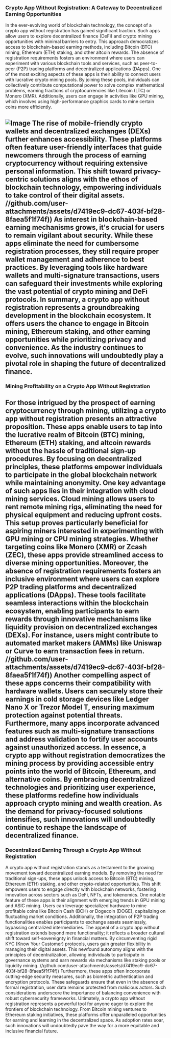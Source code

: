 ### Crypto App Without Registration: A Gateway to Decentralized Earning Opportunities
In the ever-evolving world of blockchain technology, the concept of a crypto app without registration has gained significant traction. Such apps allow users to explore decentralized finance (DeFi) and crypto mining opportunities with minimal barriers to entry. This approach democratizes access to blockchain-based earning methods, including Bitcoin (BTC) mining, Ethereum (ETH) staking, and other altcoin rewards. The absence of registration requirements fosters an environment where users can experiment with various blockchain tools and services, such as peer-to-peer (P2P) trading platforms and decentralized applications (DApps).
One of the most exciting aspects of these apps is their ability to connect users with lucrative crypto mining pools. By joining these pools, individuals can collectively contribute computational power to solve complex mathematical problems, earning fractions of cryptocurrencies like Litecoin (LTC) or Monero (XMR). Additionally, users can engage in activities like GPU mining, which involves using high-performance graphics cards to mine certain coins more efficiently.

![Image](https://github.com/user-attachments/assets/4a25d116-2220-4385-b08e-f287af8fcbc4)
The rise of mobile-friendly crypto wallets and decentralized exchanges (DEXs) further enhances accessibility. These platforms often feature user-friendly interfaces that guide newcomers through the process of earning cryptocurrency without requiring extensive personal information. This shift toward privacy-centric solutions aligns with the ethos of blockchain technology, empowering individuals to take control of their digital assets.
 //github.com/user-attachments/assets/d7419ec9-dc67-403f-bf28-8faea5f1f74f))
As interest in blockchain-based earning mechanisms grows, it's crucial for users to remain vigilant about security. While these apps eliminate the need for cumbersome registration processes, they still require proper wallet management and adherence to best practices. By leveraging tools like hardware wallets and multi-signature transactions, users can safeguard their investments while exploring the vast potential of crypto mining and DeFi protocols.
In summary, a crypto app without registration represents a groundbreaking development in the blockchain ecosystem. It offers users the chance to engage in Bitcoin mining, Ethereum staking, and other earning opportunities while prioritizing privacy and convenience. As the industry continues to evolve, such innovations will undoubtedly play a pivotal role in shaping the future of decentralized finance.
---
### Mining Profitability on a Crypto App Without Registration
For those intrigued by the prospect of earning cryptocurrency through mining, utilizing a crypto app without registration presents an attractive proposition. These apps enable users to tap into the lucrative realm of Bitcoin (BTC) mining, Ethereum (ETH) staking, and altcoin rewards without the hassle of traditional sign-up procedures. By focusing on decentralized principles, these platforms empower individuals to participate in the global blockchain network while maintaining anonymity.
One key advantage of such apps lies in their integration with cloud mining services. Cloud mining allows users to rent remote mining rigs, eliminating the need for physical equipment and reducing upfront costs. This setup proves particularly beneficial for aspiring miners interested in experimenting with GPU mining or CPU mining strategies. Whether targeting coins like Monero (XMR) or Zcash (ZEC), these apps provide streamlined access to diverse mining opportunities.
Moreover, the absence of registration requirements fosters an inclusive environment where users can explore P2P trading platforms and decentralized applications (DApps). These tools facilitate seamless interactions within the blockchain ecosystem, enabling participants to earn rewards through innovative mechanisms like liquidity provision on decentralized exchanges (DEXs). For instance, users might contribute to automated market makers (AMMs) like Uniswap or Curve to earn transaction fees in return.
 //github.com/user-attachments/assets/d7419ec9-dc67-403f-bf28-8faea5f1f74f))
Another compelling aspect of these apps concerns their compatibility with hardware wallets. Users can securely store their earnings in cold storage devices like Ledger Nano X or Trezor Model T, ensuring maximum protection against potential threats. Furthermore, many apps incorporate advanced features such as multi-signature transactions and address validation to fortify user accounts against unauthorized access.
In essence, a crypto app without registration democratizes the mining process by providing accessible entry points into the world of Bitcoin, Ethereum, and alternative coins. By embracing decentralized technologies and prioritizing user experience, these platforms redefine how individuals approach crypto mining and wealth creation. As the demand for privacy-focused solutions intensifies, such innovations will undoubtedly continue to reshape the landscape of decentralized finance.
--- 
### Decentralized Earning Through a Crypto App Without Registration
A crypto app without registration stands as a testament to the growing movement toward decentralized earning models. By removing the need for traditional sign-ups, these apps unlock access to Bitcoin (BTC) mining, Ethereum (ETH) staking, and other crypto-related opportunities. This shift empowers users to engage directly with blockchain networks, fostering innovation across sectors such as DeFi, NFTs, and tokenomics.
One notable feature of these apps is their alignment with emerging trends in GPU mining and ASIC mining. Users can leverage specialized hardware to mine profitable coins like Bitcoin Cash (BCH) or Dogecoin (DOGE), capitalizing on fluctuating market conditions. Additionally, the integration of P2P trading functionalities enables participants to exchange assets seamlessly, bypassing centralized intermediaries.
The appeal of a crypto app without registration extends beyond mere functionality; it reflects a broader cultural shift toward self-sovereignty in financial matters. By circumventing rigid KYC (Know Your Customer) protocols, users gain greater flexibility in managing their digital assets. This newfound autonomy aligns with the principles of decentralization, allowing individuals to participate in governance systems and earn rewards via mechanisms like staking pools or liquidity mining.
 //github.com/user-attachments/assets/d7419ec9-dc67-403f-bf28-8faea5f1f74f))
Furthermore, these apps often incorporate cutting-edge security measures, such as biometric authentication and encryption protocols. These safeguards ensure that even in the absence of formal registration, user data remains protected from malicious actors. Such considerations underscore the importance of balancing convenience with robust cybersecurity frameworks.
Ultimately, a crypto app without registration represents a powerful tool for anyone eager to explore the frontiers of blockchain technology. From Bitcoin mining ventures to Ethereum staking initiatives, these platforms offer unparalleled opportunities for earning and learning in the decentralized space. As adoption rates soar, such innovations will undoubtedly pave the way for a more equitable and inclusive financial future.

